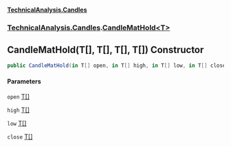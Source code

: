 #### [TechnicalAnalysis.Candles](TechnicalAnalysis.Candles.md 'TechnicalAnalysis.Candles')
### [TechnicalAnalysis.Candles](TechnicalAnalysis.Candles.md#TechnicalAnalysis.Candles 'TechnicalAnalysis.Candles').[CandleMatHold&lt;T&gt;](CandleMatHold_T_.md 'TechnicalAnalysis.Candles.CandleMatHold<T>')

## CandleMatHold(T[], T[], T[], T[]) Constructor

```csharp
public CandleMatHold(in T[] open, in T[] high, in T[] low, in T[] close);
```
#### Parameters

<a name='TechnicalAnalysis.Candles.CandleMatHold_T_.CandleMatHold(T[],T[],T[],T[]).open'></a>

`open` [T](CandleMatHold_T_.md#TechnicalAnalysis.Candles.CandleMatHold_T_.T 'TechnicalAnalysis.Candles.CandleMatHold<T>.T')[[]](https://docs.microsoft.com/en-us/dotnet/api/System.Array 'System.Array')

<a name='TechnicalAnalysis.Candles.CandleMatHold_T_.CandleMatHold(T[],T[],T[],T[]).high'></a>

`high` [T](CandleMatHold_T_.md#TechnicalAnalysis.Candles.CandleMatHold_T_.T 'TechnicalAnalysis.Candles.CandleMatHold<T>.T')[[]](https://docs.microsoft.com/en-us/dotnet/api/System.Array 'System.Array')

<a name='TechnicalAnalysis.Candles.CandleMatHold_T_.CandleMatHold(T[],T[],T[],T[]).low'></a>

`low` [T](CandleMatHold_T_.md#TechnicalAnalysis.Candles.CandleMatHold_T_.T 'TechnicalAnalysis.Candles.CandleMatHold<T>.T')[[]](https://docs.microsoft.com/en-us/dotnet/api/System.Array 'System.Array')

<a name='TechnicalAnalysis.Candles.CandleMatHold_T_.CandleMatHold(T[],T[],T[],T[]).close'></a>

`close` [T](CandleMatHold_T_.md#TechnicalAnalysis.Candles.CandleMatHold_T_.T 'TechnicalAnalysis.Candles.CandleMatHold<T>.T')[[]](https://docs.microsoft.com/en-us/dotnet/api/System.Array 'System.Array')